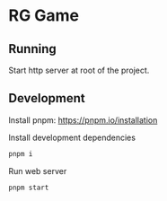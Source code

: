 # RG Game

## Running
Start http server at root of the project.

## Development
Install pnpm: https://pnpm.io/installation

Install development dependencies
```bash
pnpm i
```

Run web server
```bash
pnpm start
```